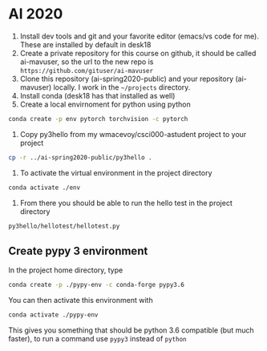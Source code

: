 # AI 2020

1. Install dev tools and git and your favorite editor (emacs/vs code for me). These are installed by default in desk18
1. Create a private repository for this course on github, it should be called ai-mavuser, so the url to the new repo is `https://github.com/gituser/ai-mavuser`
1. Clone this repository (ai-spring2020-public) and your repository (ai-mavuser) locally.  I work in the `~/projects` directory.
1. Install conda (desk18 has that installed as well)
1. Create a local envirnoment for python using python
```bash
conda create -p env pytorch torchvision -c pytorch

```
1. Copy py3hello from my wmacevoy/csci000-astudent project to your project
```bash
cp -r ../ai-spring2020-public/py3hello .
```
1. To activate the virtual environment in the project directory
```bash
conda activate ./env
```
1. From there you should be able to run the hello test in the project directory
```bash
py3hello/hellotest/hellotest.py
```

## Create pypy 3 environment

In the project home directory, type

```bash
conda create -p ./pypy-env -c conda-forge pypy3.6
```

You can then activate this environment with
```bash
conda activate ./pypy-env
```

This gives you something that should be python 3.6 compatible (but much faster), to run a command use `pypy3` instead of `python`
